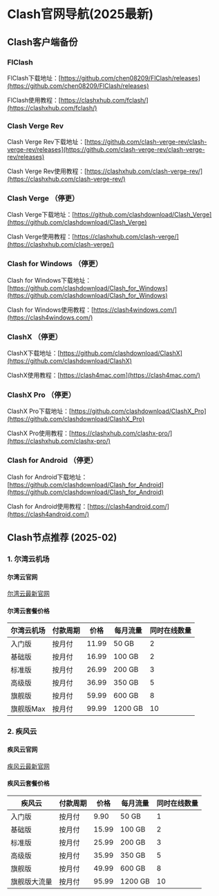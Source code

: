 # Clash官网导航(2025最新)

## Clash客户端备份


### FlClash
FlClash下载地址：[https://github.com/chen08209/FlClash/releases](https://github.com/chen08209/FlClash/releases)

FlClash使用教程：[https://clashxhub.com/fclash/](https://clashxhub.com/fclash/)

### Clash Verge Rev
Clash Verge Rev下载地址：[https://github.com/clash-verge-rev/clash-verge-rev/releases](https://github.com/clash-verge-rev/clash-verge-rev/releases)

Clash Verge Rev使用教程：[https://clashxhub.com/clash-verge-rev/](https://clashxhub.com/clash-verge-rev/)

### Clash Verge （停更）
Clash Verge下载地址：[https://github.com/clashdownload/Clash_Verge](https://github.com/clashdownload/Clash_Verge)

Clash Verge使用教程：[https://clashxhub.com/clash-verge/](https://clashxhub.com/clash-verge/)

### Clash for Windows （停更）
Clash for Windows下载地址：[https://github.com/clashdownload/Clash_for_Windows](https://github.com/clashdownload/Clash_for_Windows)

Clash for Windows使用教程：[https://clash4windows.com/](https://clash4windows.com/)

### ClashX （停更）
ClashX下载地址：[https://github.com/clashdownload/ClashX](https://github.com/clashdownload/ClashX)

ClashX使用教程：[https://clash4mac.com](https://clash4mac.com/)

### ClashX Pro （停更）
ClashX Pro下载地址：[https://github.com/clashdownload/ClashX_Pro](https://github.com/clashdownload/ClashX_Pro)

ClashX Pro使用教程：[https://clashxhub.com/clashx-pro/](https://clashxhub.com/clashx-pro/)

### Clash for Android （停更）
Clash for Android下载地址：[https://github.com/clashdownload/Clash_for_Android](https://github.com/clashdownload/Clash_for_Android)

Clash for Android使用教程：[https://clash4android.com/](https://clash4android.com/)

## Clash节点推荐 (2025-02)

### 1. 尔湾云机场

#### 尔湾云官网

[尔湾云最新官网](https://erwan9.net/?code=Epm8el)

#### 尔湾云套餐价格

| 尔湾云机场  | 付款周期 | 价格    | 每月流量    | 同时在线数量 |
|--------|------|-------|---------|--------|
| 入门版    | 按月付  | 11.99 | 50 GB   | 2      |
| 基础版    | 按月付  | 16.99 | 100 GB  | 2      |
| 标准版    | 按月付  | 26.99 | 200 GB  | 3      |
| 高级版    | 按月付  | 36.99 | 350 GB  | 5      |
| 旗舰版    | 按月付  | 59.99 | 600 GB  | 8      |
| 旗舰版Max | 按月付  | 99.99 | 1200 GB | 10     |

### 2. 疾风云

#### 疾风云官网

[疾风云最新官网](https://j166.net/?code=VypN)

#### 疾风云套餐价格

| 疾风云 | 付款周期 | 价格 | 每月流量 | 同时在线数量 |
| --- | --- | --- | --- | --- |
| 入门版 | 按月付 | 9.90 | 50 GB | 1 |
| 基础版 | 按月付 | 15.99 | 100 GB | 2 |
| 标准版 | 按月付 | 25.99 | 200 GB | 3 |
| 高级版 | 按月付 | 35.99 | 350 GB | 5 |
| 旗舰版 | 按月付 | 49.99 | 600 GB | 8 |
| 旗舰版大流量 | 按月付 | 95.99 | 1200 GB | 10 |
